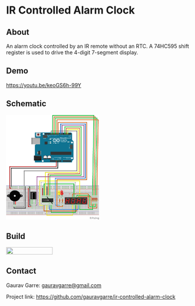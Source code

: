 # IR Controlled Alarm Clock

## About
An alarm clock controlled by an IR remote without an RTC. A 74HC595 shift register is used to drive the 4-digit 7-segment display.

## Demo
https://youtu.be/keoGS6h-99Y

## Schematic
<img src="imgs/schematic_alarm_clock_bb.png" alt="" width="50%" height="50%"/>

## Build
<img src="imgs/example.jpg" alt="" width="50%" height="50%"/>

## Contact
Gaurav Garre: [gauravgarre@gmail.com](mailto:gauravgarre@gmail.com)

Project link: https://github.com/gauravgarre/ir-controlled-alarm-clock

